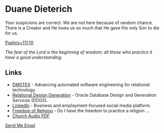 # Duane Dieterich

Your suspicions are correct. We are not here because of random chance. There is a Creator and He loves us so much that He gave His only Son to die for us.

[Psalms+111:10](https://www.biblegateway.com/passage/?search=Psalms+111:10&version=ESV)

*The fear of the Lord is the beginning of wisdom; all those who practice it have a good understanding.*


## Links

* [DMSTEX](https://www.dmstex.com/) - Advancing automated software engineering for relational technology.
* [Relational Design Generation](https://www.reldesgen.com/) - Oracle Database Design and Generation Services (DDGS).
* [LinkedIn](https://www.linkedin.com/in/ddieterich/) - Business and employment-focused social media platform.
* [Freedom of Religion](Freedom-Of-Religion.md) - Do I have the freedom to practice a religion ...
* [Church Audio PDF](Church_Audio.pdf)

[Send Me Email](mail@duanedieterich.com)
